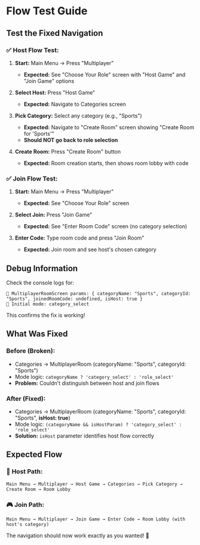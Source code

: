 # Flow Test Guide

## Test the Fixed Navigation

### ✅ **Host Flow Test:**

1. **Start:** Main Menu → Press "Multiplayer"
   - **Expected:** See "Choose Your Role" screen with "Host Game" and "Join Game" options

2. **Select Host:** Press "Host Game" 
   - **Expected:** Navigate to Categories screen

3. **Pick Category:** Select any category (e.g., "Sports")
   - **Expected:** Navigate to "Create Room" screen showing "Create Room for 'Sports'"
   - **Should NOT go back to role selection**

4. **Create Room:** Press "Create Room" button
   - **Expected:** Room creation starts, then shows room lobby with code

### ✅ **Join Flow Test:**

1. **Start:** Main Menu → Press "Multiplayer"
   - **Expected:** See "Choose Your Role" screen

2. **Select Join:** Press "Join Game"
   - **Expected:** See "Enter Room Code" screen (no category selection)

3. **Enter Code:** Type room code and press "Join Room"
   - **Expected:** Join room and see host's chosen category

## Debug Information

Check the console logs for:
```
🎯 MultiplayerRoomScreen params: { categoryName: "Sports", categoryId: "Sports", joinedRoomCode: undefined, isHost: true }
🎯 Initial mode: category_select
```

This confirms the fix is working!

## What Was Fixed

### **Before (Broken):**
- Categories → MultiplayerRoom (categoryName: "Sports", categoryId: "Sports")
- Mode logic: `categoryName ? 'category_select' : 'role_select'`
- **Problem:** Couldn't distinguish between host and join flows

### **After (Fixed):**
- Categories → MultiplayerRoom (categoryName: "Sports", categoryId: "Sports", **isHost: true**)
- Mode logic: `(categoryName && isHostParam) ? 'category_select' : 'role_select'`
- **Solution:** `isHost` parameter identifies host flow correctly

## Expected Flow

### 🎯 **Host Path:**
```
Main Menu → Multiplayer → Host Game → Categories → Pick Category → Create Room → Room Lobby
```

### 🎮 **Join Path:**
```
Main Menu → Multiplayer → Join Game → Enter Code → Room Lobby (with host's category)
```

The navigation should now work exactly as you wanted! 🎉

